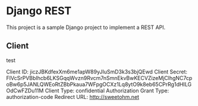 Django REST
===========

This project is a sample Django project to implement a REST API.

Client
------

test

Client ID: jiczJBKdfexXm6me1apW89yJIuSmD3k3s3bjQEwd
Client Secret: FIVcSrPVBbIhcb6LKSGqqWvzn9Rvcm7nSmnEkvBwKECVZizeMjClhgNC7cpoBw6p5JANLQWEoRtZBbPkaua7WFpgOCXz1Lq8ytO9k8eb65CPrRg1dHILGOdCwFZDu11M
Client Type: confidential
Authorization Grant Type: authorization-code
Redirect URL: http://sweetohm.net
